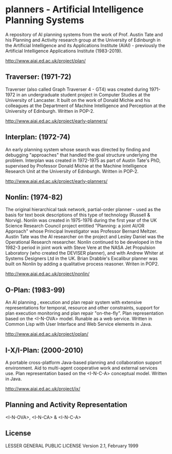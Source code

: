 # planners - Artificial Intelligence Planning Systems

A repository of AI planning systems from the work of Prof. Austin Tate and his Planning and Activity research group at the University of Edinburgh in the Artificial Intelligence and its Applications Institute (AIAI) - previously the Artificial Intelligence Applications Institute (1983-2019).

http://www.aiai.ed.ac.uk/project/plan/

## Traverser: (1971-72)
Traverser (also called Graph Traverser 4 - GT4) was created during 1971-1972 in an undergraduate student project in Computer Studies at the University of Lancaster. It built on the work of Donald Michie and his colleagues at the Department of Machine Intelligence and Perception at the University of Edinburgh. Written in POP-2.

http://www.aiai.ed.ac.uk/project/early-planners/

## Interplan: (1972-74)
An early planning system whose search was directed by finding and debugging "approaches" that handled the goal structure underlying the problem. Interplan was created in 1972-1975 as part of Austin Tate's PhD, supervised by Professor Donald Michie at the Machine Intelligence Research Unit at the University of Edinburgh. Written in POP-2.

http://www.aiai.ed.ac.uk/project/early-planners/

## Nonlin: (1974-82)
The original hierarchical task network, partial-order planner - used as the basis for text book descriptions of this type of technology (Russell & Norvig). Nonlin was created in 1975-1976 during the first year of the UK Science Research Council project entitled "Planning: a joint AI/OR Approach" whose Principal Investigator was Professor Bernard Meltzer. Austin Tate was the AI researcher on the project and Lesley Daniel was the Operational Research researcher. Nonlin continued to be developed in the 1982-3 period in joint work with Steve Vere at the NASA Jet Propulsion Laboratory (who created the DEVISER planner), and with Andrew Whiter at Systems Designers Ltd in the UK. Brian Drabble's Excalibur planner was built on Nonlin by adding a qualitative process reasoner. Writen in POP2.

http://www.aiai.ed.ac.uk/project/nonlin/

## O-Plan: (1983-99)
An AI planning , execution and plan repair system with extensive representations for temporal, resource and other constraints, support for plan execution monitoring and plan repair "on-the-fly". Plan representation based on the &lt;I-N-OVA&gt; model. Runable as a web service. Written in Common Lisp with User Interface and Web Service elements in Java.

http://www.aiai.ed.ac.uk/project/oplan/

## I-X/I-Plan: (2000-2010)
A portable cross-platform Java-based planning and collaboration support environment. Aid to multi-agent cooperative work and external services use. Plan representation based on the &lt;I-N-C-A&gt; conceptual model.  Written in Java.

http://www.aiai.ed.ac.uk/project/ix/
  
## Planning and Activity Representation 

&lt;I-N-OVA&gt;, &lt;I-N-CA&gt; & &lt;I-N-C-A&gt;
  
## License
  
LESSER GENERAL PUBLIC LICENSE Version 2.1, February 1999
